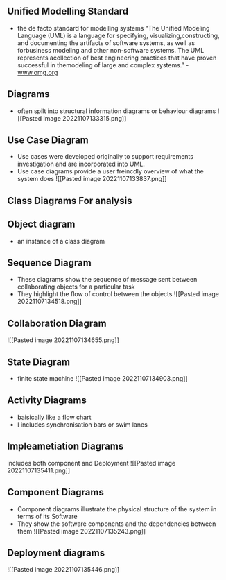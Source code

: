 ## Unified Modelling Standard
- the de facto standard for modelling systems
“The Unified Modeling Language (UML) is a language for specifying, visualizing,constructing, and documenting the artifacts of software systems, as well as forbusiness modeling and other non-software systems. The UML represents acollection of best engineering practices that have proven successful in themodeling of large and complex systems.” - www.omg.org
## Diagrams
- often spilt into structural information diagrams or behaviour diagrams
![[Pasted image 20221107133315.png]]
## Use Case Diagram
- Use cases were developed originally to support requirements investigation and are incorporated into UML.
- Use case diagrams provide a user freincdly overview of what the system does
![[Pasted image 20221107133837.png]]
## Class Diagrams For analysis
## Object diagram
- an instance of a class diagram
## Sequence Diagram
- These diagrams show the sequence of message sent between collaborating objects for a particular task
- They highlight the flow of control between the objects
![[Pasted image 20221107134518.png]]
## Collaboration Diagram
![[Pasted image 20221107134655.png]]
## State Diagram
- finite state machine
![[Pasted image 20221107134903.png]]
## Activity Diagrams
- baisically like a flow chart
- l includes synchronisation bars or swim lanes
## Impleametiation Diagrams
includes both component and Deployment
![[Pasted image 20221107135411.png]]
## Component Diagrams
- Component diagrams illustrate the physical structure of the system in terms of its Software
- They show the software components and the dependencies between them
![[Pasted image 20221107135243.png]]
## Deployment diagrams
![[Pasted image 20221107135446.png]]


